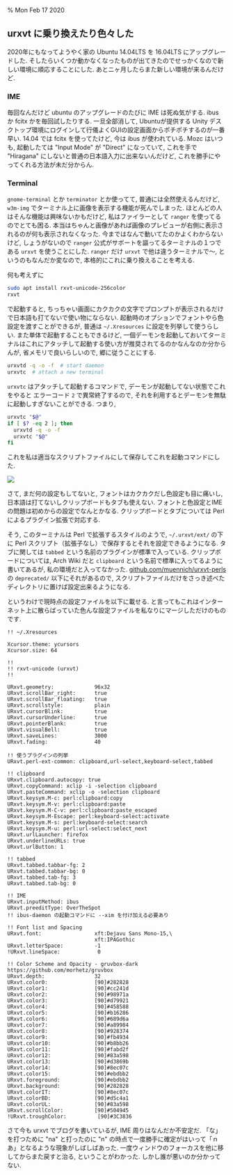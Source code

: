 % Mon Feb 17 2020

## urxvt に乗り換えたり色々した

2020年にもなってようやく家の Ubuntu 14.04LTS を 16.04LTS にアップグレードした.
そしたらいくつか動かなくなったものが出てきたのでせっかくなので新しい環境に順応することにした.
あとニヶ月したらまた新しい環境が来るんだけど.

### IME
毎回なんだけど ubuntu のアップグレードのたびに IME は死ぬ気がする.
ibus か fcitx かを毎回試したりする.
一旦全部消して, Ubuntuが提供する Unity デスクトップ環境にログインして行儀よくGUIの設定画面からポチポチするのが一番早い.
14.04 では fcitx を使ってたけど, 今は ibus が使われている.
Mozc はいつも, 起動したては "Input Mode" が "Direct" になっていて, これを手で "Hiragana" にしないと普通の日本語入力に出来ないんだけど,
これを勝手にやってくれる方法が未だ分からん.

### Terminal
`gnome-terminal` とか `terminator` とか使ってて, 普通には全然使えるんだけど,
`w3m-img` でターミナル上に画像を表示する機能が死んでしまった.
ほとんどの人はそんな機能は興味ないかもだけど, 私はファイラーとして `ranger` を使ってるのでとても困る.
本当はちゃんと画像があれば画像のプレビューが右側に表示されるのが何も表示されなくなった.
今まではなんで動いてたのかよくわからないけど, しょうがないので `ranger` 公式がサポートを謳ってるターミナルの１つである `urxvt` を使うことにした.
`ranger` だけ `urxvt` で他は違うターミナルで〜, というのもなんだか変なので, 本格的にこれに乗り換えることを考える.

何も考えずに

```bash
sudo apt install rxvt-unicode-256color
rxvt
```

で起動すると, ちっちゃい画面にカクカクの文字でプロンプトが表示されるだけで日本語も打てないで使い物にならない.
起動時のオプションでフォントやら色設定を渡すことができるが,
普通は `~/.Xresources` に設定を列挙して使うらしい.
また単体で起動することもできるけど, 一個デーモンを起動しておいてターミナルはこれにアタッチして起動する使い方が推奨されてるのかなんなのか分からんが, 省メモリで良いらしいので, 郷に従うことにする.

```bash
urxvtd -q -o -f  # start daemon
urxvtc  # attach a new terminal
```

`urxvtc` はアタッチして起動するコマンドで, デーモンが起動してない状態でこれをやると
エラーコード `2` で異常終了するので, それを利用するとデーモンを無駄に起動しすぎないことができる.
つまり,

```bash
urxvtc "$@"
if [ $? -eq 2 ]; then
  urxvtd -q -o -f
  urxvtc "$@"
fi
```

これを私は適当なスクリプトファイルにして保存してこれを起動コマンドにした.

![](https://i.imgur.com/Dc7FTrb.png)

さて, まだ何の設定もしてないと, フォントはカクカクだし色設定も目に痛いし, 日本語は打てないしクリップボードもタブも使えない.
フォントと色設定とIMEの問題は初めからの設定でなんとかなる.
クリップボードとタブについては Perl によるプラグイン拡張で対応する.

そう, このターミナルは Perl で拡張するスタイルのようで,
`~/.urxvt/ext/`
の下に Perl スクリプト（拡張子なし）で保存するとそれを設定できるようになる.
タブに関しては `tabbed` という名前のプラグインが標準で入っている.
クリップボードについては, Arch Wiki だと `clipboard` という名前で標準に入ってるように書いてあるが,
私の環境だと入ってなかった.
[github.com/muennich/urxvt-perls](https://github.com/muennich/urxvt-perls)
の `deprecated/` 以下にそれがあるので, スクリプトファイルだけをさっき述べたディレクトリに置けば設定出来るようになる.

というわけで現時点の設定ファイルを以下に載せる.
と言ってもこれはインターネット上に散らばっていた色んな設定ファイルを私なりにマージしただけのものです.

```xdefaults
!! ~/.Xresources

Xcursor.theme: ycursors
Xcursor.size: 64

!!
!! rxvt-unicode (urxvt)
!!

URxvt.geometry:             96x32
URxvt.scrollBar_right:      true
URxvt.scrollBar_floating:   true
URxvt.scrollstyle:          plain
URxvt.cursorBlink:          true
URxvt.cursorUnderline:      true
URxvt.pointerBlank:         true
URxvt.visualBell:           true
URxvt.saveLines:            3000
URxvt.fading:               40

!! 使うプラグインの列挙
URxvt.perl-ext-common: clipboard,url-select,keyboard-select,tabbed

!! clipboard
URxvt.clipboard.autocopy: true
URxvt.copyCommand: xclip -i -selection clipboard
URxvt.pasteCommand: xclip -o -selection clipboard
URxvt.keysym.M-c: perl:clipboard:copy
URxvt.keysym.M-v: perl:clipboard:paste
URxvt.keysym.M-C-v: perl:clipboard:paste_escaped
URxvt.keysym.M-Escape: perl:keyboard-select:activate
URxvt.keysym.M-s: perl:keyboard-select:search
URxvt.keysym.M-u: perl:url-select:select_next
URxvt.urlLauncher: firefox
URxvt.underlineURLs: true
URxvt.urlButton: 1

!! tabbed
URxvt.tabbed.tabbar-fg: 2
URxvt.tabbed.tabbar-bg: 0
URxvt.tabbed.tab-fg: 3
URxvt.tabbed.tab-bg: 0

!! IME
URxvt.inputMethod: ibus
URxvt.preeditType: OverTheSpot
!! ibus-daemon の起動コマンドに --xim を付け加える必要あり

!! Font list and Spacing
URxvt.font:                 xft:Dejavu Sans Mono-15,\
                            xft:IPAGothic
URxvt.letterSpace:          -1
!URxvt.lineSpace:            0

!! Color Scheme and Opacity - gruvbox-dark https://github.com/morhetz/gruvbox
URxvt.depth:                32
URxvt.color0:               [90]#282828
URxvt.color1:               [90]#cc241d
URxvt.color2:               [90]#98971a
URxvt.color3:               [90]#d79921
URxvt.color4:               [90]#458588
URxvt.color5:               [90]#b16286
URxvt.color6:               [90]#689d6a
URxvt.color7:               [90]#a89984
URxvt.color8:               [90]#928374
URxvt.color9:               [90]#fb4934
URxvt.color10:              [90]#b8bb26
URxvt.color11:              [90]#fabd2f
URxvt.color12:              [90]#83a598
URxvt.color13:              [90]#d3869b
URxvt.color14:              [90]#8ec07c
URxvt.color15:              [90]#ebdbb2
URxvt.foreground:           [90]#ebdbb2
URxvt.background:           [90]#282828
URxvt.colorIT:              [90]#8ec07c
URxvt.colorBD:              [90]#d5c4a1
URxvt.colorUL:              [90]#83a598
URxvt.scrollColor:          [90]#504945
!URxvt.troughColor:          [90]#3C3836
```

さて今も urxvt でブログを書いているが, IME 周りはなんだか不安定だ.
「な」を打つために "na" と打ったのに "n" の時点で一度勝手に確定がはいって「ｎあ」となるような現象がしばしばあった.
一度ウィンドウのフォーカスを他に移してからまた戻すと治る, ということがわかった.
しかし誰が悪いのか分かってない.
